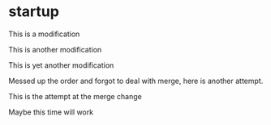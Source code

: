 # startup

This is a modification

This is another modification

This is yet another modification

Messed up the order and forgot to deal with merge, here is another attempt.

This is the attempt at the merge change

Maybe this time will work
